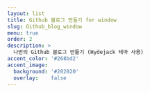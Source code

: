```yaml
---
layout: list
title: Github 블로그 만들기 for window
slug: Github_blog_window
menu: true
order: 2
description: >
  나만의 Github 블로그 만들기 (Hydejack 테마 사용)
accent_color: '#268bd2'
accent_image:
  background: '#202020'
  overlay:    false
---
```

